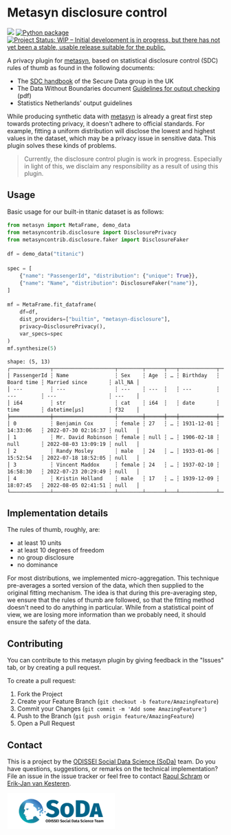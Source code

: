 # Metasyn disclosure control
[![](https://img.shields.io/badge/metasyn-plugin-blue?logo=python&logoColor=white)](https://github.com/sodascience/metasyn)
[![Python package](https://github.com/sodascience/metasyn-disclosure-control/actions/workflows/python-package.yml/badge.svg)](https://github.com/sodascience/metasyn-disclosure-control/actions/workflows/python-package.yml)
[![Project Status: WIP – Initial development is in progress, but there has not yet been a stable, usable release suitable for the public.](https://www.repostatus.org/badges/latest/wip.svg)](https://www.repostatus.org/#wip)

A privacy plugin for [metasyn](https://github.com/sodascience/metasyn), based on statistical disclosure control (SDC) rules of thumb as found in the following documents:

- The [SDC handbook](https://securedatagroup.org/guides-and-resources/sdc-handbook/) of the Secure Data group in the UK
- The Data Without Boundaries document [Guidelines for output checking](https://wayback.archive-it.org/12090/*/https:/cros-legacy.ec.europa.eu/system/files/dwb_standalone-document_output-checking-guidelines.pdf) (pdf)
- Statistics Netherlands' output guidelines

While producing synthetic data with [metasyn](https://github.com/sodascience/metasyn) is already a great first step towards protecting privacy, it doesn't adhere to official standards. For example, fitting a uniform distribution will disclose the lowest and highest values in the dataset, which may be a privacy issue in sensitive data. This plugin solves these kinds of problems.

> Currently, the disclosure control plugin is work in progress. Especially in light of this, we disclaim
any responsibility as a result of using this plugin. 

## Usage

Basic usage for our built-in titanic dataset is as follows:

```py
from metasyn import MetaFrame, demo_data
from metasyncontrib.disclosure import DisclosurePrivacy
from metasyncontrib.disclosure.faker import DisclosureFaker

df = demo_data("titanic")

spec = [
    {"name": "PassengerId", "distribution": {"unique": True}},
    {"name": "Name", "distribution": DisclosureFaker("name")},
]

mf = MetaFrame.fit_dataframe(
    df=df, 
    dist_providers=["builtin", "metasyn-disclosure"],
    privacy=DisclosurePrivacy(),
    var_specs=spec
)
mf.synthesize(5)
```

```
shape: (5, 13)
┌─────────────┬────────────────────┬────────┬──────┬───┬────────────┬────────────┬─────────────────────┬────────┐
│ PassengerId ┆ Name               ┆ Sex    ┆ Age  ┆ … ┆ Birthday   ┆ Board time ┆ Married since       ┆ all_NA │
│ ---         ┆ ---                ┆ ---    ┆ ---  ┆   ┆ ---        ┆ ---        ┆ ---                 ┆ ---    │
│ i64         ┆ str                ┆ cat    ┆ i64  ┆   ┆ date       ┆ time       ┆ datetime[μs]        ┆ f32    │
╞═════════════╪════════════════════╪════════╪══════╪═══╪════════════╪════════════╪═════════════════════╪════════╡
│ 0           ┆ Benjamin Cox       ┆ female ┆ 27   ┆ … ┆ 1931-12-01 ┆ 14:33:06   ┆ 2022-07-30 02:16:37 ┆ null   │
│ 1           ┆ Mr. David Robinson ┆ female ┆ null ┆ … ┆ 1906-02-18 ┆ null       ┆ 2022-08-03 13:09:19 ┆ null   │
│ 2           ┆ Randy Mosley       ┆ male   ┆ 24   ┆ … ┆ 1933-01-06 ┆ 15:52:54   ┆ 2022-07-18 18:52:05 ┆ null   │
│ 3           ┆ Vincent Maddox     ┆ female ┆ 24   ┆ … ┆ 1937-02-10 ┆ 16:58:30   ┆ 2022-07-23 20:29:49 ┆ null   │
│ 4           ┆ Kristin Holland    ┆ male   ┆ 17   ┆ … ┆ 1939-12-09 ┆ 18:07:45   ┆ 2022-08-05 02:41:51 ┆ null   │
└─────────────┴────────────────────┴────────┴──────┴───┴────────────┴────────────┴─────────────────────┴────────┘
```


## Implementation details
The rules of thumb, roughly, are: 

- at least 10 units
- at least 10 degrees of freedom
- no group disclosure
- no dominance

For most distributions, we implemented micro-aggregation. This technique pre-averages a sorted version of the data, which then supplied to the original fitting mechanism. The idea is that during this pre-averaging step, we ensure that the rules of thumb are followed, so that the fitting method doesn't need to do anything in particular. While from a statistical point of view, we are losing more information than we probably need, it should ensure the safety of the data. 



<!-- CONTRIBUTING -->
## Contributing
You can contribute to this metasyn plugin by giving feedback in the "Issues" tab, or by creating a pull request.

To create a pull request:
1. Fork the Project
2. Create your Feature Branch (`git checkout -b feature/AmazingFeature`)
3. Commit your Changes (`git commit -m 'Add some AmazingFeature'`)
4. Push to the Branch (`git push origin feature/AmazingFeature`)
5. Open a Pull Request


<!-- CONTACT -->
## Contact
This is a project by the [ODISSEI Social Data Science (SoDa)](https://odissei-data.nl/nl/soda/) team. Do you have questions, suggestions, or remarks on the technical implementation? File an issue in the issue tracker or feel free to contact [Raoul Schram](https://github.com/qubixes) or [Erik-Jan van Kesteren](https://github.com/vankesteren).

<img src="soda.png" alt="SoDa logo" width="250px"/> 
